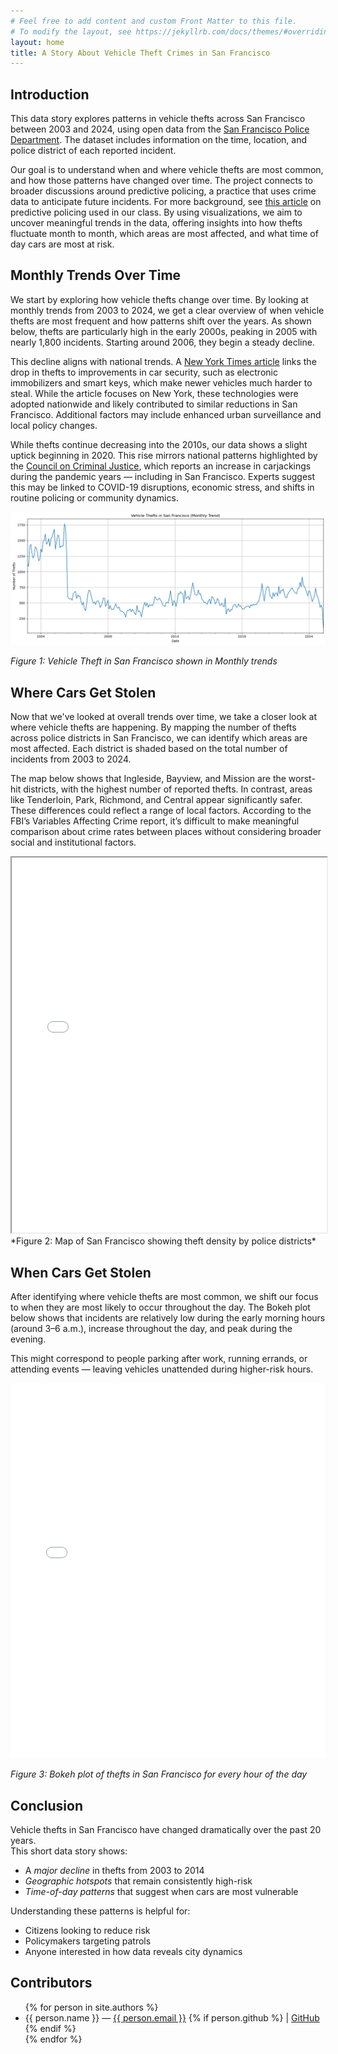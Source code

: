 ```yaml
---
# Feel free to add content and custom Front Matter to this file.
# To modify the layout, see https://jekyllrb.com/docs/themes/#overriding-theme-defaults
layout: home
title: A Story About Vehicle Theft Crimes in San Francisco
--- 
```


## Introduction

This data story explores patterns in vehicle thefts across San Francisco between 2003 and 2024, using open data from the [San Francisco Police Department](https://datasf.org/opendata/). The dataset includes information on the time, location, and police district of each reported incident.

Our goal is to understand when and where vehicle thefts are most common, and how those patterns have changed over time. The project connects to broader discussions around predictive policing, a practice that uses crime data to anticipate future incidents. For more background, see [this article](https://www.science.org/content/article/can-predictive-policing-prevent-crime-it-happens) on predictive policing used in our class. By using visualizations, we aim to uncover meaningful trends in the data, offering insights into how thefts fluctuate month to month, which areas are most affected, and what time of day cars are most at risk.


##  Monthly Trends Over Time

We start by exploring how vehicle thefts change over time. By looking at monthly trends from 2003 to 2024, we get a clear overview of when vehicle thefts are most frequent and how patterns shift over the years. As shown below, thefts are particularly high in the early 2000s, peaking in 2005 with nearly 1,800 incidents. Starting around 2006, they begin a steady decline.

This decline aligns with national trends. A [New York Times article](https://www.nytimes.com/2014/08/12/upshot/heres-why-stealing-cars-went-out-of-fashion.html) links the drop in thefts to improvements in car security, such as electronic immobilizers and smart keys, which make newer vehicles much harder to steal. While the article focuses on New York, these technologies were adopted nationwide and likely contributed to similar reductions in San Francisco. Additional factors may include enhanced urban surveillance and local policy changes.

While thefts continue decreasing into the 2010s, our data shows a slight uptick beginning in 2020. This rise mirrors national patterns highlighted by the [Council on Criminal Justice](https://counciloncj.org/trends-in-carjacking-what-you-need-to-know/), which reports an increase in carjackings during the pandemic years — including in San Francisco. Experts suggest this may be linked to COVID-19 disruptions, economic stress, and shifts in routine policing or community dynamics.

![Time series chart](/assets/output.png)

*Figure 1: Vehicle Theft in San Francisco shown in Monthly trends*

## Where Cars Get Stolen
Now that we've looked at overall trends over time, we take a closer look at where vehicle thefts are happening. By mapping the number of thefts across police districts in San Francisco, we can identify which areas are most affected. Each district is shaded based on the total number of incidents from 2003 to 2024.

The map below shows that Ingleside, Bayview, and Mission are the worst-hit districts, with the highest number of reported thefts. In contrast, areas like Tenderloin, Park, Richmond, and Central appear significantly safer. These differences could reflect a range of local factors. According to the FBI’s Variables Affecting Crime report, it’s difficult to make meaningful comparison about crime rates between places without considering broader social and institutional factors.


<iframe src="assets/vehicle_thefts_map.html" width="100%" height="600px"></iframe>
*Figure 2: Map of San Francisco showing theft density by police districts*

##  When Cars Get Stolen

After identifying where vehicle thefts are most common, we shift our focus to when they are most likely to occur throughout the day. The Bokeh plot below shows that incidents are relatively low during the early morning hours (around 3–6 a.m.), increase throughout the day, and peak during the evening.

This might correspond to people parking after work, running errands, or attending events — leaving vehicles unattended during higher-risk hours.


<iframe src="assets/boke_plotnew.html" width="100%" height="600px" frameborder="0"></iframe>

*Figure 3: Bokeh plot of thefts in San Francisco for every hour of the day*

##  Conclusion

Vehicle thefts in San Francisco have changed dramatically over the past 20 years.  
This short data story shows:

-  A *major decline* in thefts from 2003 to 2014  
-  *Geographic hotspots* that remain consistently high-risk  
-  *Time-of-day patterns* that suggest when cars are most vulnerable

Understanding these patterns is helpful for:

- Citizens looking to reduce risk  
- Policymakers targeting patrols  
- Anyone interested in how data reveals city dynamics

## Contributors

<ul>
  {% for person in site.authors %}
    <li>
      {{ person.name }} —
      <a href="mailto:{{ person.email }}">{{ person.email }}</a>
      {% if person.github %}
        | <a href="https://github.com/{{ person.github }}">GitHub</a>
      {% endif %}
    </li>
  {% endfor %}
</ul>